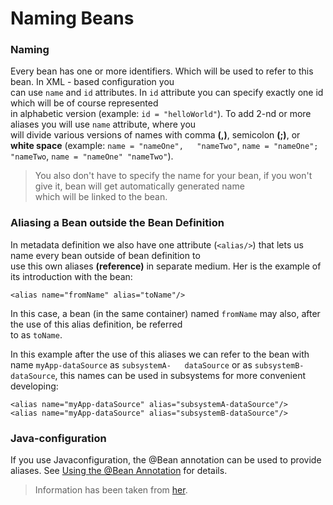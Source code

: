 # Naming Beans

### Naming
Every bean has one or more identifiers. Which will be used to refer to this bean. In XML - based configuration you  
can use `name` and `id` attributes. In `id` attribute you can specify exactly one id which will be of course represented  
in alphabetic version (example: `id = "helloWorld"`). To add 2-nd or more aliases you will use `name` attribute, where you  
will divide various versions of names with comma **(,)**, semicolon **(;)**, or **white space** (example: `name = "nameOne",  
"nameTwo"`, `name = "nameOne"; "nameTwo`, `name = "nameOne" "nameTwo"`).
>You also don't have to specify the name for your bean, if you won't give it, bean will get automatically generated name  
which will be linked to the bean.  

### Aliasing a Bean outside the Bean Definition
In metadata definition we also have one attribute (`<alias/>`) that lets us name every bean outside of bean definition to  
use this own aliases **(reference)** in separate medium. Her is the example of its introduction with the bean:  


```mxml
<alias name="fromName" alias="toName"/>
```
In this case, a bean (in the same container) named `fromName` may also, after the use of this alias definition, be referred  
to as `toName`.


In this example after the use of this aliases we can refer to the bean with name `myApp-dataSource` as `subsystemA-  
dataSource` or as `subsystemB-dataSource`, this names can be used in subsystems for more convenient developing:  


```mxml
<alias name="myApp-dataSource" alias="subsystemA-dataSource"/>
<alias name="myApp-dataSource" alias="subsystemB-dataSource"/>
```


### Java-configuration
If you use Javaconfiguration, the @Bean annotation can be used to provide aliases. See [Using the @Bean Annotation](https://docs.spring.io/spring/docs/current/spring-framework-reference/core.html#beans-java-bean-annotation) for details.

>Information has been taken from [her](https://docs.spring.io/spring/docs/current/spring-framework-reference/core.html).  